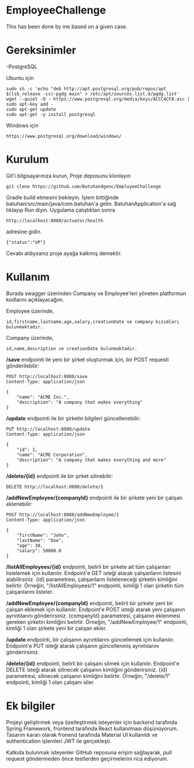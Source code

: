 # EmployeeChallenge
This has been done by me based on a given case.

# Gereksinimler

-PostgreSQL

Ubuntu için
```
sudo sh -c 'echo "deb http://apt.postgresql.org/pub/repos/apt $(lsb_release -cs)-pgdg main" > /etc/apt/sources.list.d/pgdg.list'
wget --quiet -O - https://www.postgresql.org/media/keys/ACCC4CF8.asc | sudo apt-key add -
sudo apt-get update
sudo apt-get -y install postgresql
```
Windows için
```
https://www.postgresql.org/download/windows/
```

# Kurulum
Git'i bilgisayarınıza kurun,
Proje deposunu klonlayın
```
git clone https://github.com/Batuhandgenc/EmployeeChallenge
```
Gradle build etmesini bekleyin.
İşlem bittiğinde batuhan/src/main/java/com.batuhan'a gelin.
BatuhanApplication'a sağ tıklayıp Run diyin. 
Uygulama çalıştıktan sonra 
```
http://localhost:8080/actuator/health
```
adresine gidin. 
```
{"status":"UP"}
```
Cevabı aldıysanız proje ayağa kalkmış demektir.

# Kullanım
Burada swagger üzerinden Company ve Employee'leri yöneten platformun kodlarını açıklayacağım. 

Employee üzerinde,

```
id,firstname,lastname,age,salary,creationDate ve company kısımları bulunmaktadır.
```

Company üzerinde,

```
id,name,description ve creationDate bulunmaktadır.
```

**/save** 
endpointi ile yeni bir şirket oluşturmak için, bir POST requesti gönderilebilir:
```
POST http://localhost:8080/save
Content-Type: application/json

{
    "name": "ACME Inc.",
    "description": "A company that makes everything"
}
```
**/update** 
endpointi ile bir şirketin bilgileri güncellenebilir:
```
PUT http://localhost:8080/update
Content-Type: application/json

{
    "id": 1,
    "name": "ACME Corporation",
    "description": "A company that makes everything and more"
}
```
**/delete/{id}** 
endpointi ile bir şirket silinebilir:
```
DELETE http://localhost:8080/delete/1
```
**/addNewEmployee/{companyId}** 
endpointi ile bir şirkete yeni bir çalışan eklenebilir:
```
POST http://localhost:8080/addNewEmployee/1
Content-Type: application/json

{
    "firstName": "John",
    "lastName": "Doe",
    "age": 30,
    "salary": 50000.0
}
```
**/listAllEmployees/{id}** endpointi, belirli bir şirkete ait tüm çalışanları listelemek için kullanılır. Endpoint'e GET isteği atarak çalışanların listesini alabilirsiniz. {id} parametresi, çalışanların listeleneceği şirketin kimliğini belirtir. Örneğin, "/listAllEmployees/1" endpointi, kimliği 1 olan şirketin tüm çalışanlarını listeler.

**/addNewEmployee/{companyId}** endpointi, belirli bir şirkete yeni bir çalışan eklemek için kullanılır. Endpoint'e POST isteği atarak yeni çalışanın ayrıntılarını gönderirsiniz. {companyId} parametresi, çalışanın eklenmesi gereken şirketin kimliğini belirtir. Örneğin, "/addNewEmployee/1" endpointi, kimliği 1 olan şirkete yeni bir çalışan ekler.

**/update** endpointi, bir çalışanın ayrıntılarını güncellemek için kullanılır. Endpoint'e PUT isteği atarak çalışanın güncellenmiş ayrıntılarını gönderirsiniz.

**/delete/{id}** endpointi, belirli bir çalışanı silmek için kullanılır. Endpoint'e DELETE isteği atarak silinecek çalışanın kimliğini gönderirsiniz. {id} parametresi, silinecek çalışanın kimliğini belirtir. Örneğin, "/delete/1" endpointi, kimliği 1 olan çalışanı siler.

# Ek bilgiler
Projeyi geliştirmek veya özelleştirmek isteyenler için backend tarafında Spring Framework, frontend tarafında React kullanılması düşünüyorum. Tasarım kararı olarak fronend tarafında Material UI kullanıldı ve authentication işlemleri JWT ile gerçekleşti.

Katkıda bulunmak isteyenler GitHub reposuna erişim sağlayarak, pull request göndermeden önce testlerden geçirmelerini rica ediyorum.
